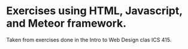 # Exercises using HTML, Javascript, and Meteor framework.
Taken from exercises done in the Intro to Web Design clas ICS 415.

